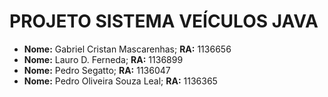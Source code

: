 # PROJETO SISTEMA VEÍCULOS JAVA

* **Nome:** Gabriel Cristan Mascarenhas; **RA:** 1136656
* **Nome:** Lauro D. Ferneda; **RA:** 1136899
* **Nome:** Pedro Segatto; **RA:** 1136047
* **Nome:** Pedro Oliveira Souza Leal; **RA:** 1136365